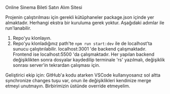 Online Sinema Bileti Satın Alım Sitesi

Projenin çalıştırılması için gerekli kütüphaneler package.json içinde yer almaktadır. Herhangi ekstra bir kuruluma gerek yoktur. Aşağıdaki adımlar ile run'lanabilir. 

1. Repo'yu klonlayın.
2. Repo'yu klonladığınız path'te `npm run start:dev` ile de localhost'ta sunucu çalıştırılabilir. localhost:3001 'de backend çalışmaktadır. Frontend ise localhost:5500 'da çalışmaktadır. Her yapılan backend değişiklikten sonra dosyalar kaydedilip terminale 'rs' yazılmalı, değişiklik sonrası server'in tekrardan çalışması için.


Geliştirici ekip için:
GitHub'a kodu atarken VSCode kullanıyosanız sol altta synchronize changes tuşu var, onun ile değişiklikleri kendinize merge etmeyi unutmayın. Birbirimizin üstünde override etmeyelim.
